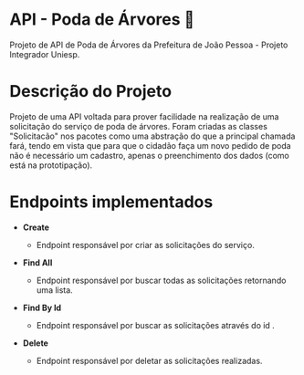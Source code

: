 # API - Poda de Árvores 🌳
Projeto de API de Poda de Árvores da Prefeitura de João Pessoa - Projeto Integrador Uniesp. 

# Descrição do Projeto  
Projeto de uma API voltada para prover facilidade na realização de uma solicitação do serviço de poda de árvores. 
Foram criadas as classes "Solicitacão" nos pacotes como uma abstração do que a principal chamada fará, tendo em vista que para que o cidadão faça um novo pedido de poda não é necessário um cadastro, apenas o preenchimento dos dados (como está na prototipação). 

# Endpoints implementados 
* **Create**

    * Endpoint responsável por criar as solicitações do serviço.
* **Find All**
    
    * Endpoint responsável por buscar todas as solicitações retornando uma lista.
* **Find By Id**

    * Endpoint responsável por buscar as solicitações através do id .
* **Delete**

    * Endpoint responsável por deletar as solicitações realizadas.
   

        
 

    
   
    
